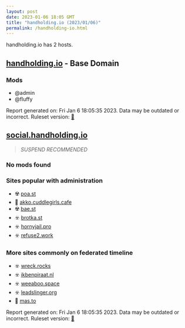 ```yaml
---
layout: post
date: 2023-01-06 18:05 GMT
title: "handholding.io (2023/01/06)"
permalink: /handholding-io.html
---
```


handholding.io has 2 hosts.

## [handholding.io](https://handholding.io) - Base Domain

### Mods
 * @admin
 * @fluffy

Report generated on: Fri Jan  6 18:05:35 2023. Data may be outdated or incorrect.
Ruleset version: [🏀](/version-basketball)

## [social.handholding.io](https://social.handholding.io)

> *SUSPEND RECOMMENDED*

### No mods found

### Sites popular with administration

* ☢️ [poa.st](/poa-st.html)
* 🐘 [akko.cuddlegirls.cafe](/akko-cuddlegirls-cafe.html)
* ☢️ [bae.st](/bae-st.html)
* ☣️ [brotka.st](/brotka-st.html)
* ☣️ [hornyjail.pro](/hornyjail-pro.html)
* ☣️ [refuse2.work](/refuse2-work.html)

### More sites commonly on federated timeline

* ☣️ [wreck.rocks](/wreck-rocks.html)
* ☣️ [ikbenpiraat.nl](/ikbenpiraat-nl.html)
* ☣️ [weeaboo.space](/weeaboo-space.html)
* ☣️ [leadslinger.org](/leadslinger-org.html)
* 🐘 [mas.to](/mas-to.html)

Report generated on: Fri Jan  6 18:05:35 2023. Data may be outdated or incorrect.
Ruleset version: [🏀](/version-basketball)
